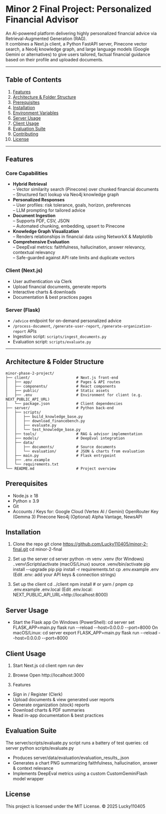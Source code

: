 # Minor 2 Final Project: Personalized Financial Advisor

An AI-powered platform delivering highly personalized financial advice via Retrieval-Augmented Generation (RAG).  
It combines a Next.js client, a Python FastAPI server, Pinecone vector search, a Neo4j knowledge graph, and large language models (Google Gemini or alternatives) to give users tailored, factual financial guidance based on their profile and uploaded documents.

---

## Table of Contents

1. [Features](#features)  
2. [Architecture & Folder Structure](#architecture--folder-structure)  
3. [Prerequisites](#prerequisites)  
4. [Installation](#installation)  
5. [Environment Variables](#environment-variables)  
6. [Server Usage](#server-usage)  
7. [Client Usage](#client-usage)  
8. [Evaluation Suite](#evaluation-suite)  
9. [Contributing](#contributing)  
10. [License](#license)

---

## Features

### Core Capabilities
- **Hybrid Retrieval**  
  – Vector similarity search (Pinecone) over chunked financial documents  
  – Structured fact lookup via Neo4j knowledge graph  
- **Personalized Responses**  
  – User profiles: risk tolerance, goals, horizon, preferences  
  – LLM prompting for tailored advice  
- **Document Ingestion**  
  – Supports PDF, CSV, JSON  
  – Automated chunking, embedding, upsert to Pinecone  
- **Knowledge Graph Visualization**  
  – Renders relationships in financial data using NetworkX & Matplotlib  
- **Comprehensive Evaluation**  
  – DeepEval metrics: faithfulness, hallucination, answer relevancy, contextual relevancy  
  – Safe-guarded against API rate limits and duplicate vectors

### Client (Next.js)
- User authentication via Clerk  
- Upload financial documents, generate reports  
- Interactive charts & downloads  
- Documentation & best practices pages  

### Server (Flask)
- `/advice` endpoint for on-demand personalized advice  
- `/process-document`, `/generate-user-report`, `/generate-organization-report` APIs  
- Ingestion script: `scripts/ingest_documents.py`  
- Evaluation script: `scripts/evaluate.py`

---

## Architecture & Folder Structure

```text
minor-phase-2-project/
├── client/                     # Next.js front-end
│   ├── app/                    # Pages & API routes
│   ├── components/             # React components
│   ├── public/                 # Static assets
│   ├── .env                    # Environment for client (e.g. NEXT_PUBLIC_API_URL)
│   └── package.json            # Client dependencies
├── server/                     # Python back-end
│   ├── scripts/
│   │   ├── build_knowledge_base.py
│   │   ├── download_financebench.py
│   │   ├── evaluate.py
│   │   └── test_knowledge_base.py
│   ├── tools/                  # RAG & advisor implementation
│   ├── models/                 # DeepEval integration
│   ├── data/
│   │   ├── documents/          # Source documents
│   │   └── evaluation/         # JSON & charts from evaluation
│   ├── main.py                 # Flask entrypoint
│   ├── .env.example
│   └── requirements.txt
└── README.md                   # Project overview
```
## Prerequisites
- Node.js ≥ 18
- Python ≥ 3.9
- Git
- Accounts / Keys for:
    Google Cloud (Vertex AI / Gemini)
    OpenRouter Key (Gemma 3)
    Pinecone
    Neo4j
    (Optional) Alpha Vantage, NewsAPI

## Installation
1. Clone the repo
git clone https://github.com/Lucky110405/minor-2-final.git
cd minor-2-final

2. Set up the server
cd server
python -m venv .venv
(for Windows)
.\.venv\Scripts\activate
(macOS/Linux)
source .venv/bin/activate
pip install --upgrade pip
pip install -r requirements.txt
cp .env.example .env
(Edit .env: add your API keys & connection strings)

3. Set up the client
cd ../client
npm install        # or yarn / pnpm
cp .env.example .env.local
(Edit .env.local: NEXT_PUBLIC_API_URL=http://localhost:8000)

## Server Usage
- Start the Flask app
On Windows (PowerShell):
cd server
set FLASK_APP=main.py
flask run --reload --host=0.0.0.0 --port=8000
On macOS/Linux:
cd server
export FLASK_APP=main.py
flask run --reload --host=0.0.0.0 --port=8000

## Client Usage
1. Start Next.js
cd client
npm run dev

2. Browse
Open http://localhost:3000

3. Features
- Sign in / Register (Clerk)
- Upload documents & view generated user reports
- Generate organization (stock) reports
- Download charts & PDF summaries
- Read in-app documentation & best practices

## Evaluation Suite
The server/scripts/evaluate.py script runs a battery of test queries:
cd server
python scripts/evaluate.py

- Produces server/data/evaluation/evaluation_results_<timestamp>.json
- Generates a chart PNG summarizing faithfulness, hallucination, answer & context relevance
- Implements DeepEval metrics using a custom CustomGeminiFlash model wrapper

## License
This project is licensed under the MIT License.
© 2025 Lucky110405